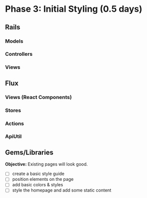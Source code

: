 # Phase 3: Initial Styling (0.5 days)

## Rails
### Models

### Controllers

### Views

## Flux

### Views (React Components)

### Stores

### Actions

### ApiUtil

## Gems/Libraries





**Objective:** Existing pages will look good.

- [ ] create a basic style guide
- [ ] position elements on the page
- [ ] add basic colors & styles
- [ ] style the homepage and add some static content

